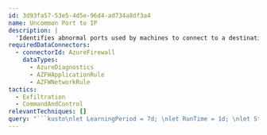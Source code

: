 ```yaml
---
id: 3d93fa57-53e5-4d5e-96d4-ad734a8df3a4
name: Uncommon Port to IP
description: |
  'Identifies abnormal ports used by machines to connect to a destination IP based on learning period activity. This can indicate exfiltration attack or C2 control from machines in the organization by using new a port that has never been used.'
requiredDataConnectors:
  - connectorId: AzureFirewall
    dataTypes:
      - AzureDiagnostics
      - AZFWApplicationRule
      - AZFWNetworkRule
tactics:
  - Exfiltration
  - CommandAndControl
relevantTechniques: []
query: "```kusto\nlet LearningPeriod = 7d; \nlet RunTime = 1d; \nlet StartLearningPeriod = LearningPeriod + RunTime; \nlet EndRunTime = RunTime - 1d; \nlet AllowedCommonPorts = dynamic([80, 443]); \nlet TrafficLogs = (union isfuzzy=true\n(AzureDiagnostics\n| where OperationName == \"AzureFirewallApplicationRuleLog\" or OperationName == \"AzureFirewallNetworkRuleLog\" \n| parse msg_s with * \"from \" SourceIp \":\" SourcePort:int \" to \" Fqdn \":\" DestinationPort:int \". \" * \"Action: \" Action \".\" *\n| where isnotempty(SourceIp)),\n(AZFWNetworkRule\n| extend Fqdn = DestinationIp\n| where isnotempty(Fqdn) and isnotempty(SourceIp)),\n(AZFWApplicationRule\n| where isnotempty(Fqdn) and isnotempty(SourceIp))); \nlet LearningSrcIp = (TrafficLogs \n| where TimeGenerated between (ago(StartLearningPeriod) .. ago(RunTime)) \n| distinct SourceIp ,DestinationPort); \nlet AlertTimeSrcIpToPort = (TrafficLogs \n| where TimeGenerated between (ago(RunTime) .. ago(EndRunTime)) \n| distinct SourceIp ,DestinationPort, Fqdn); \nAlertTimeSrcIpToPort \n| join kind=leftantisemi (LearningSrcIp) on SourceIp ,DestinationPort\n| where DestinationPort  !in (AllowedCommonPorts)\n| extend IPCustomEntity = SourceIp, URLCustomEntity = Fqdn\n```"
---
```


